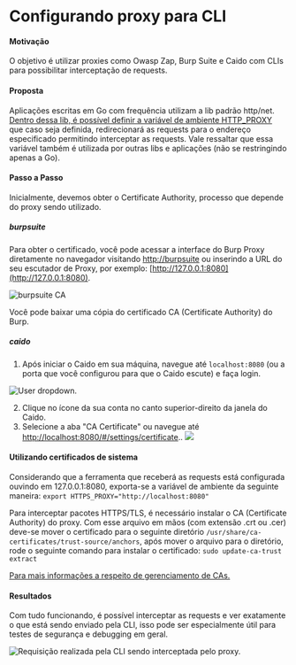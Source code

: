 # Configurando proxy para CLI

#### Motivação
O objetivo é utilizar proxies como Owasp Zap, Burp Suite e Caido com CLIs para possibilitar interceptação de requests.
#### Proposta
Aplicações escritas em Go com frequência utilizam a lib padrão http/net. [Dentro dessa lib, é possível definir a variável de ambiente HTTP_PROXY](https://pkg.go.dev/golang.org/x/net/http/httpproxy) que caso seja definida, redirecionará as requests para o endereço especificado permitindo interceptar as requests. Vale ressaltar que essa variável também é utilizada por outras libs e aplicações (não se restringindo apenas a Go). 
#### Passo a Passo
Inicialmente, devemos obter o Certificate Authority, processo que depende do proxy sendo utilizado.
##### burpsuite
Para obter o certificado, você pode acessar a interface do Burp Proxy diretamente no navegador visitando [http://burpsuite](http://burpsuite) ou inserindo a URL do seu escutador de Proxy, por exemplo: [http://127.0.0.1:8080](http://127.0.0.1:8080).

![burpsuite CA](/img/red_team/burpsuite.png)

Você pode baixar uma cópia do certificado CA (Certificate Authority) do Burp.
##### caido
1. Após iniciar o Caido em sua máquina, navegue até `localhost:8080` (ou a porta que você configurou para que o Caido escute) e faça login.

![User dropdown.](https://docs.caido.io/assets/import_cert_config.nEyN9o8e.png)

2. Clique no ícone da sua conta no canto superior-direito da janela do Caido.
3. Selecione a aba "CA Certificate" ou navegue até [http://localhost:8080/#/settings/certificate](http://localhost:8080/#/settings/certificate)..
![](https://docs.caido.io/assets/cert_instructions_new.CSQWcO4i.png)

#### Utilizando certificados de sistema
Considerando que a ferramenta que receberá as requests está configurada ouvindo em 127.0.0.1:8080, exporta-se a variável de ambiente da seguinte maneira:
`export HTTPS_PROXY="http://localhost:8080"`

Para interceptar pacotes HTTPS/TLS, é necessário instalar o CA (Certificate Authority) do proxy. Com esse arquivo em mãos (com extensão .crt ou .cer) deve-se mover o certificado para o seguinte diretório `/usr/share/ca-certificates/trust-source/anchors`, após mover o arquivo para o diretório, rode o seguinte comando para instalar o certificado: `sudo update-ca-trust extract`

[Para mais informações a respeito de gerenciamento de CAs.](https://docs.redhat.com/en/documentation/red_hat_enterprise_linux/7/html/security_guide/sec-shared-system-certificates#sec-Shared-System-Certificates)

#### Resultados
Com tudo funcionando, é possível interceptar as requests e ver exatamente o que está sendo enviado pela CLI, isso pode ser especialmente útil para testes de segurança e debugging em geral.

![Requisição realizada pela CLI sendo interceptada pelo proxy.](/img/red_team/intercepted.png)

